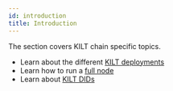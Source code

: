 ```yaml
---
id: introduction
title: Introduction
---
```


The section covers KILT chain specific topics.

* Learn about the different [KILT deployments](01_deployments.md)
* Learn how to run a [full node](02_fullnode.md)
* Learn about [KILT DIDs](03_did.md)
